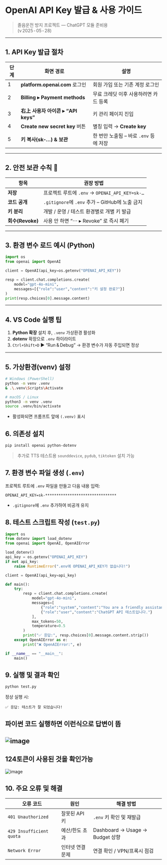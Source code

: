 # OpenAI API Key 발급 & 사용 가이드
> 졸음운전 방지 프로젝트 — ChatGPT 모듈 준비용  
> (v 2025 ‑ 05 ‑ 28)

---

## 1. API Key 발급 절차

| 단계 | 화면 경로 | 설명 |
|------|-----------|------|
| 1 | **platform.openai.com** 로그인 | 회원 가입 또는 기존 계정 로그인 |
| 2 | **Billing ▸ Payment methods** | 무료 크레딧 이후 사용하려면 카드 등록 |
| 3 | **右上 사용자 아이콘 ▸ “API keys”** | 키 관리 페이지 진입 |
| 4 | **Create new secret key** 버튼 | 별칭 입력 → **Create key** |
| 5 | **키 복사(sk‑…) & 보관** | 한 번만 노출됨 – 바로 `.env` 등에 저장 |

---

## 2. 안전 보관 수칙 🔐
| 항목 | 권장 방법 |
|------|-----------|
| **저장** | 프로젝트 루트에 `.env` → `OPENAI_API_KEY=sk-…` |
| **코드 공개** | `.gitignore`에 `.env` 추가 – GitHub에 노출 금지 |
| **키 분리** | 개발 / 운영 / 테스트 환경별로 개별 키 발급 |
| **회수(Revoke)** | 사용 안 하면 “⋯ ▸ Revoke” 로 즉시 폐기 |

---

## 3. 환경 변수 로드 예시 (Python)

```python
import os
from openai import OpenAI

client = OpenAI(api_key=os.getenv("OPENAI_API_KEY"))

resp = client.chat.completions.create(
    model="gpt-4o-mini",
    messages=[{"role":"user","content":"키 설정 완료?"}]
)
print(resp.choices[0].message.content)
```

---

## 4. VS Code 실행 팁

1. **Python 확장** 설치 후, `.venv` 가상환경 활성화  
2. **dotenv** 확장으로 `.env` 하이라이트  
3. `Ctrl+Shift+D` ▶ “Run & Debug” → 환경 변수가 자동 주입되면 정상

---


## 5. 가상환경(venv) 설정
```bash
# Windows (PowerShell)
python -m venv .venv
& .\.venv\Scripts\Activate

# macOS / Linux
python3 -m venv .venv
source .venv/bin/activate
```
- 활성화되면 프롬프트 앞에 `(.venv)` 표시

## 6. 의존성 설치
```bash
pip install openai python-dotenv
```
> 추가로 TTS 테스트용 `sounddevice`, `pydub`, `tiktoken` 설치 가능

## 7. 환경 변수 파일 생성 (`.env`)
프로젝트 루트에 `.env` 파일을 만들고 다음 내용 입력:
```env
OPENAI_API_KEY=sk-********************************
```
- `.gitignore`에 `.env` 추가하여 비공개 유지

## 8. 테스트 스크립트 작성 (`test.py`)
```python
import os
from dotenv import load_dotenv
from openai import OpenAI, OpenAIError

load_dotenv()
api_key = os.getenv("OPENAI_API_KEY")
if not api_key:
    raise RuntimeError(".env에 OPENAI_API_KEY가 없습니다!")

client = OpenAI(api_key=api_key)

def main():
    try:
        resp = client.chat.completions.create(
            model="gpt-4o-mini",
            messages=[
                {"role":"system","content":"You are a friendly assistant."},
                {"role":"user","content":"ChatGPT API 테스트입니다."}
            ],
            max_tokens=50,
            temperature=0.5
        )
        print("✅ 응답:", resp.choices[0].message.content.strip())
    except OpenAIError as e:
        print("❌ OpenAIError:", e)

if __name__ == "__main__":
    main()
```

## 9. 실행 및 결과 확인
```bash
python test.py
```
정상 실행 시:
```
✅ 응답: 테스트가 잘 되었습니다!
```
파이썬 코드 실행하면 이런식으로 답변이 뜸
---
![image](https://github.com/user-attachments/assets/ee92caa5-c88d-4b99-a1d9-8cee246ac145)
---
124토큰이 사용된 것을 확인가능
---
![image](https://github.com/user-attachments/assets/6192a875-02df-4b25-a667-e9c0f60546d9)


## 10. 주요 오류 및 해결
| 오류 코드 | 원인 | 해결 방법 |
|-----------|------|-----------|
| `401 Unauthorized` | 잘못된 API 키 | `.env` 키 확인 및 재발급 |
| `429 Insufficient quota` | 예산/한도 초과 | Dashboard → Usage → Budget 상향 |
| `Network Error` | 인터넷 연결 문제 | 연결 확인 / VPN/프록시 점검 |

